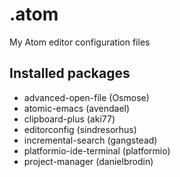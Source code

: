 # .atom
My Atom editor configuration files

## Installed packages
* advanced-open-file (Osmose)
* atomic-emacs (avendael)
* clipboard-plus (aki77)
* editorconfig (sindresorhus)
* incremental-search (gangstead)
* platformio-ide-terminal (platformio)
* project-manager (danielbrodin)
